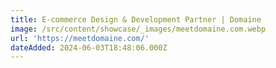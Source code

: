 ```yaml
---
title: E-commerce Design & Development Partner | Domaine
image: /src/content/showcase/_images/meetdomaine.com.webp
url: 'https://meetdomaine.com/'
dateAdded: 2024-06-03T18:48:06.000Z
---
```



